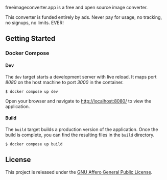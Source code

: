 freeimageconverter.app is a free and open source image converter.

This converter is funded entirely by ads. Never pay for usage, no tracking, no signups, no limits. EVER!

## Getting Started

### Docker Compose

#### Dev

The `dev` target starts a development server with live reload. It maps port *8080* on the host machine to port *3000* in the container.

```
$ docker compose up dev
```

Open your browser and navigate to [http://localhost:8080/](http://localhost:8080/) to view the application.

#### Build

The `build` target builds a production version of the application. Once the build is complete, you can find the resulting files in the `build` directory.

```
$ docker compose up build
```

## License

This project is released under the [GNU Affero General Public License](LICENSE).